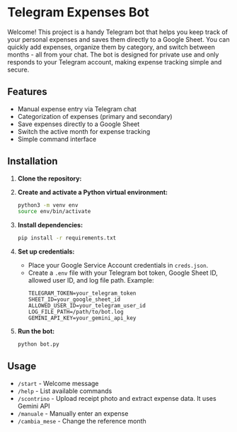# Telegram Expenses Bot

Welcome! This project is a handy Telegram bot that helps you keep track of your personal expenses and saves them directly to a Google Sheet. You can quickly add expenses, organize them by category, and switch between months - all from your chat. The bot is designed for private use and only responds to your Telegram account, making expense tracking simple and secure.

## Features

- Manual expense entry via Telegram chat
- Categorization of expenses (primary and secondary)
- Save expenses directly to a Google Sheet
- Switch the active month for expense tracking
- Simple command interface

## Installation

1. **Clone the repository:**

2. **Create and activate a Python virtual environment:**
   ```sh
   python3 -m venv env
   source env/bin/activate
   ```

3. **Install dependencies:**
   ```sh
   pip install -r requirements.txt
   ```

4. **Set up credentials:**
   - Place your Google Service Account credentials in `creds.json`.
   - Create a `.env` file with your Telegram bot token, Google Sheet ID, allowed user ID, and log file path. Example:
     ```
     TELEGRAM_TOKEN=your_telegram_token
     SHEET_ID=your_google_sheet_id
     ALLOWED_USER_ID=your_telegram_user_id
     LOG_FILE_PATH=/path/to/bot.log
     GEMINI_API_KEY=your_gemini_api_key
     ```

5. **Run the bot:**
   ```sh
   python bot.py
   ```

## Usage

- `/start` - Welcome message
- `/help` - List available commands
- `/scontrino` - Upload receipt photo and extract expense data. It uses Gemini API
- `/manuale` - Manually enter an expense
- `/cambia_mese` - Change the reference month
